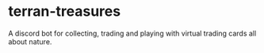 # terran-treasures
A discord bot for collecting, trading and playing with virtual trading cards all about nature.
